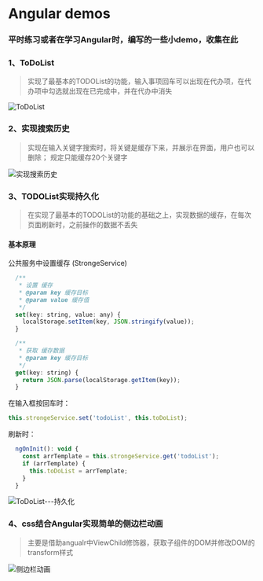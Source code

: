 # Angular demos
### 平时练习或者在学习Angular时，编写的一些小demo，收集在此

### 1、ToDoList

> 实现了最基本的TODOList的功能，输入事项回车可以出现在代办项，在代办项中勾选就出现在已完成中，并在代办中消失

<img src="https://pic4.zhimg.com/80/v2-8d87ec61dcbab38487264c35c5c74fc9_720w.png" alt="ToDoList"  />

### 2、实现搜索历史

> 实现在输入关键字搜索时，将关键是缓存下来，并展示在界面，用户也可以删除；
>规定只能缓存20个关键字

<img src="https://pic3.zhimg.com/80/v2-e0d499c0d88967b96af684e3fffe9df1_720w.png" alt="实现搜索历史"  />

### 3、TODOList实现持久化

> 在实现了最基本的TODOList的功能的基础之上，实现数据的缓存，在每次页面刷新时，之前操作的数据不丢失

#### 基本原理
公共服务中设置缓存 (StrongeService)
~~~javascript
  /**
   * 设置 缓存
   * @param key 缓存目标
   * @param value 缓存值
   */
  set(key: string, value: any) {
    localStorage.setItem(key, JSON.stringify(value));
  }

  /**
   * 获取 缓存数据
   * @param key 缓存目标
   */
  get(key: string) {
    return JSON.parse(localStorage.getItem(key));
  }
~~~

在输入框按回车时：
~~~javascript
this.strongeService.set('todoList', this.toDoList);
~~~

刷新时：
~~~javascript
  ngOnInit(): void {
    const arrTemplate = this.strongeService.get('todoList');
    if (arrTemplate) {
      this.toDoList = arrTemplate;
    }
  }
~~~

<img src="https://pic4.zhimg.com/80/v2-052465185dc1fc0ba6ae5fd19f9ba62c_720w.png" alt="ToDoList---持久化"  />

### 4、css结合Angular实现简单的侧边栏动画
 > 主要是借助angualr中ViewChild修饰器，获取子组件的DOM并修改DOM的transform样式

<img src="https://pic1.zhimg.com/80/v2-28c367af14014a368fa1ddaa41ca52d2_720w.gif" alt="侧边栏动画"  />

